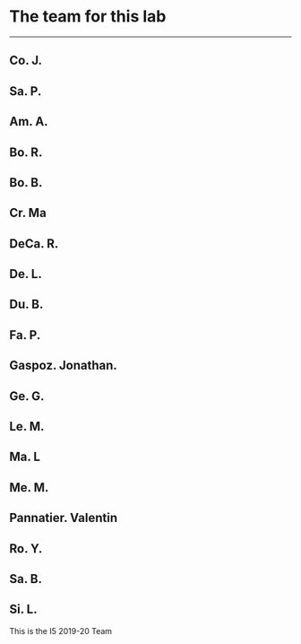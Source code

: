 # The team for this lab

-----------------------------
Co. J.
-----------------------------
Sa. P.
-----------------------------
Am. A.
-----------------------------
Bo. R.
-----------------------------
Bo. B.
-----------------------------
Cr. Ma
-----------------------------
DeCa. R.
-----------------------------
De. L.
-----------------------------
Du. B.
-----------------------------
Fa. P.
-----------------------------
Gaspoz. Jonathan.
-----------------------------
Ge. G.
-----------------------------
Le. M.
-----------------------------
Ma. L
-----------------------------
Me. M.
-----------------------------
Pannatier. Valentin
-----------------------------
Ro. Y.
-----------------------------
Sa. B.
-----------------------------
Si. L.
-----------------------------

This is the I5 2019-20 Team
